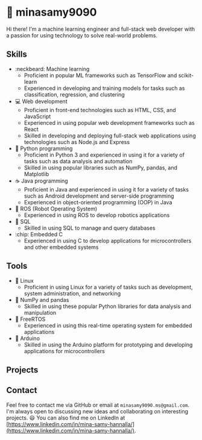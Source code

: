 # :wave: minasamy9090

Hi there! I'm a machine learning engineer and full-stack web developer with a passion for using technology to solve real-world problems.

## Skills

- :neckbeard: Machine learning
  - Proficient in popular ML frameworks such as TensorFlow and scikit-learn
  - Experienced in developing and training models for tasks such as classification, regression, and clustering
- :computer: Web development
  - Proficient in front-end technologies such as HTML, CSS, and JavaScript
  - Experienced in using popular web development frameworks such as React
  - Skilled in developing and deploying full-stack web applications using technologies such as Node.js and Express
- :snake: Python programming
  - Proficient in Python 3 and experienced in using it for a variety of tasks such as data analysis and automation
  - Skilled in using popular libraries such as NumPy, pandas, and Matplotlib
- :coffee: Java programming
  - Proficient in Java and experienced in using it for a variety of tasks such as Android development and server-side programming
  - Experienced in object-oriented programming (OOP) in Java
- :robot: ROS (Robot Operating System)
  - Experienced in using ROS to develop robotics applications
- :file_folder: SQL
  - Skilled in using SQL to manage and query databases
- :chip: Embedded C
  - Experienced in using C to develop applications for microcontrollers and other embedded systems

## Tools

- :penguin: Linux
  - Proficient in using Linux for a variety of tasks such as development, system administration, and networking
- :file_folder: NumPy and pandas
  - Skilled in using these popular Python libraries for data analysis and manipulation
- :file_folder: FreeRTOS
  - Experienced in using this real-time operating system for embedded applications
- :file_folder: Arduino
  - Skilled in using the Arduino platform for prototyping and developing applications for microcontrollers

## Projects


## Contact

Feel free to contact me via GitHub or email at `minasamy9090.ms@gmail.com`. I'm always open to discussing new ideas and collaborating on interesting projects. :smiley: You can also find me on LinkedIn at [https://www.linkedin.com/in/mina-samy-hannalla/](https://www.linkedin.com/in/mina-samy-hannalla/).
